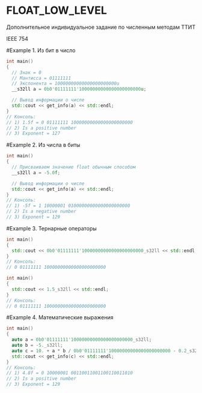 # FLOAT_LOW_LEVEL
Дополнительное индивидуальное задание по численным методам ТТИТ

IEEE 754

#Example 1. Из бит в число
```cpp
int main()
{
  // Знак = 0
  // Мантисса = 01111111
  // Экспонента = 10000000000000000000000u
  __s32ll a = 0b0'01111111'10000000000000000000000u;

  // Вывод информации о числе
  std::cout << get_info(a) << std::endl;
}
// Консоль:
// 1) 1.5f = 0 01111111 10000000000000000000000
// 2) Is a positive number
// 3) Exponent = 127
```
#Example 2. Из числа в биты
```cpp
int main()
{
  // Присваиваем значение float обычным способом
  __s32ll a = -5.0f;

  // Вывод информации о числе
  std::cout << get_info(a) << std::endl;
}
// Консоль:
// 1) -5f = 1 10000001 01000000000000000000000
// 2) Is a negative number
// 3) Exponent = 129
```

#Example 3. Тернарные операторы
```cpp
int main()
{
  std::cout << 0b0'01111111'10000000000000000000000_s32ll << std::endl;
}
// Консоль:
// 0 01111111 10000000000000000000000

int main()
{
  std::cout << 1.5_s32ll << std::endl;
}
// Консоль:
// 0 01111111 10000000000000000000000
```

#Example 4. Математические выражения
```cpp
int main()
{
  auto a = 0b0'01111111'10000000000000000000000_s32ll;
  auto b = -5._s32ll;
  auto c = 10. + a * b / 0b0'01111111'10000000000000000000000 - 0.2_s32ll;
  std::cout << get_info(c) << std::endl;
}
// Консоль:
// 1) 4.8f = 0 10000001 00110011001100110011010
// 2) Is a positive number
// 3) Exponent = 129
```
